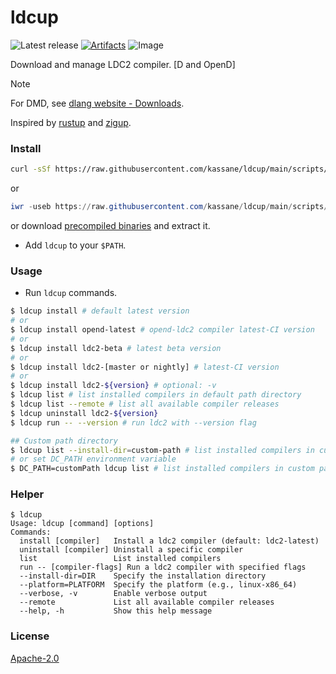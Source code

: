 ldcup
=====

![Latest release](https://img.shields.io/github/v/release/kassane/ldcup?include_prereleases&label=latest)
[![Artifacts](https://github.com/kassane/ldcup/actions/workflows/ci.yml/badge.svg)](https://github.com/kassane/ldcup/actions/workflows/ci.yml)
![Image](https://github.com/user-attachments/assets/c4259d2a-630f-414d-9aa6-1fe0c2ba4c23)

Download and manage LDC2 compiler. [D and OpenD]

> [!NOTE]
> For DMD, see [dlang website - Downloads](https://dlang.org/download).

Inspired by [rustup](https://github.com/rust-lang/rustup.rs) and [zigup](https://github.com/marler8997/zigup).


### Install

```bash
curl -sSf https://raw.githubusercontent.com/kassane/ldcup/main/scripts/install.sh | sh
```
or
```powershell
iwr -useb https://raw.githubusercontent.com/kassane/ldcup/main/scripts/install.ps1 | iex
```
or download [precompiled binaries](https://github.com/kassane/ldcup/releases) and extract it.

- Add `ldcup` to your `$PATH`.

### Usage

- Run `ldcup` commands.
```bash
$ ldcup install # default latest version
# or
$ ldcup install opend-latest # opend-ldc2 compiler latest-CI version
# or
$ ldcup install ldc2-beta # latest beta version
# or
$ ldcup install ldc2-[master or nightly] # latest-CI version
# or
$ ldcup install ldc2-${version} # optional: -v
$ ldcup list # list installed compilers in default path directory
$ ldcup list --remote # list all available compiler releases
$ ldcup uninstall ldc2-${version}
$ ldcup run -- --version # run ldc2 with --version flag

## Custom path directory
$ ldcup list --install-dir=custom-path # list installed compilers in custom path directory
# or set DC_PATH environment variable
$ DC_PATH=customPath ldcup list # list installed compilers in custom path directory
```

### Helper

```console
$ ldcup                                         
Usage: ldcup [command] [options]
Commands:
  install [compiler]   Install a ldc2 compiler (default: ldc2-latest)
  uninstall [compiler] Uninstall a specific compiler
  list                 List installed compilers
  run -- [compiler-flags] Run a ldc2 compiler with specified flags
  --install-dir=DIR    Specify the installation directory
  --platform=PLATFORM  Specify the platform (e.g., linux-x86_64)
  --verbose, -v        Enable verbose output
  --remote             List all available compiler releases
  --help, -h           Show this help message
```

### License

[Apache-2.0](LICENSE)
